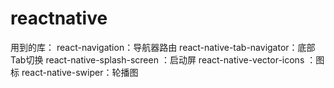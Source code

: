 # reactnative

用到的库：
react-navigation：导航器路由
react-native-tab-navigator：底部Tab切换
react-native-splash-screen ：启动屏
react-native-vector-icons ：图标
react-native-swiper：轮播图
